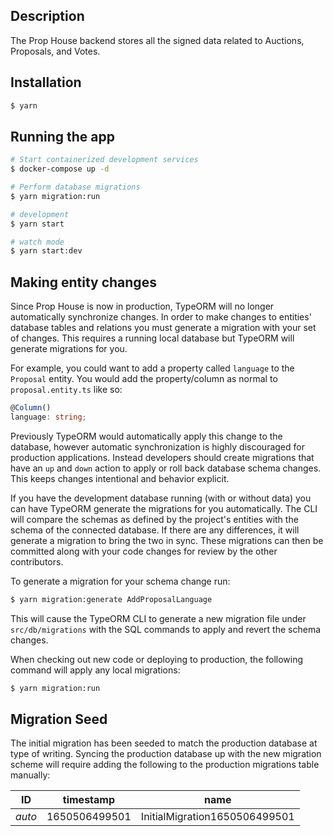 ## Description

The Prop House backend stores all the signed data related to Auctions, Proposals, and Votes.

## Installation

```bash
$ yarn
```

## Running the app

```bash
# Start containerized development services
$ docker-compose up -d

# Perform database migrations
$ yarn migration:run

# development
$ yarn start

# watch mode
$ yarn start:dev
```

## Making entity changes

Since Prop House is now in production, TypeORM will no longer automatically synchronize changes. In order to make changes to entities' database tables and relations you must generate a migration with your set of changes. This requires a running local database but TypeORM will generate migrations for you.

For example, you could want to add a property called `language` to the `Proposal` entity. You would add the property/column as normal to `proposal.entity.ts` like so:

```typescript
@Column()
language: string;
```

Previously TypeORM would automatically apply this change to the database, however automatic synchronization is highly discouraged for production applications. Instead developers should create migrations that have an `up` and `down` action to apply or roll back database schema changes. This keeps changes intentional and behavior explicit.

If you have the development database running (with or without data) you can have TypeORM generate the migrations for you automatically. The CLI will compare the schemas as defined by the project's entities with the schema of the connected database. If there are any differences, it will generate a migration to bring the two in sync. These migrations can then be committed along with your code changes for review by the other contributors.

To generate a migration for your schema change run:

```bash
$ yarn migration:generate AddProposalLanguage
```

This will cause the TypeORM CLI to generate a new migration file under `src/db/migrations` with the SQL commands to apply and revert the schema changes.

When checking out new code or deploying to production, the following command will apply any local migrations:

```bash
$ yarn migration:run
```

## Migration Seed

The initial migration has been seeded to match the production database at type of writing. Syncing the production database up with the new migration scheme will require adding the following to the production migrations table manually:

| ID    | timestamp     | name                          |
| ----- | ------------- | ----------------------------- |
| _auto_ | 1650506499501 | InitialMigration1650506499501 |
